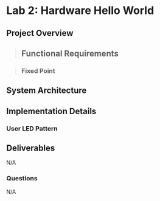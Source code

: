 # Lab 2: Hardware Hello World

## Project Overview

> ## Functional Requirements

> ### Fixed Point
>
>
>
>

## System Architecture


## Implementation Details

### User LED Pattern

## Deliverables

N/A

### Questions 

N/A